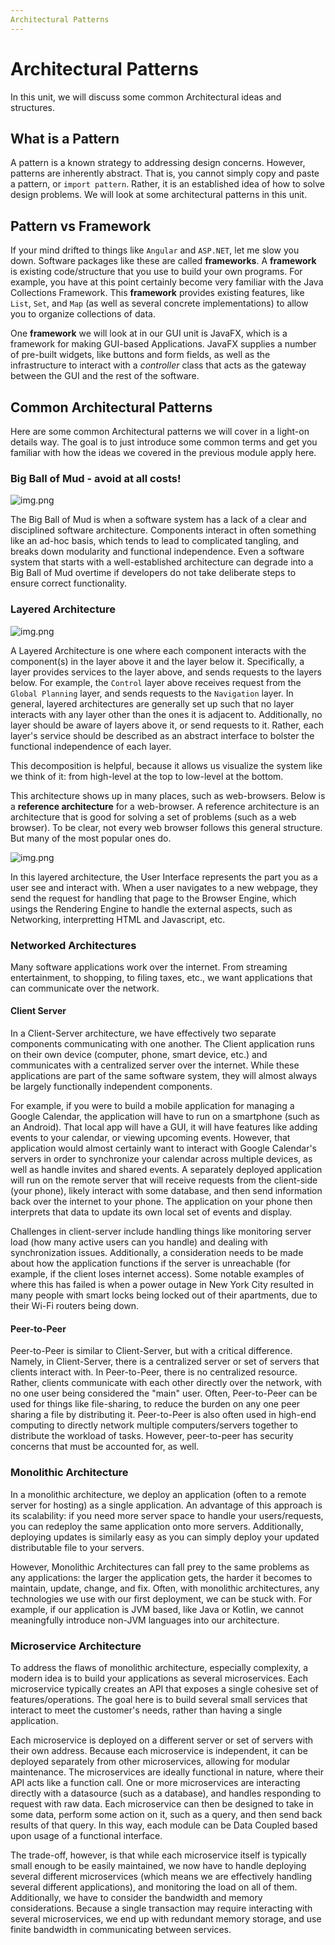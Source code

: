 ```yaml
---
Architectural Patterns
---
```


# Architectural Patterns

In this unit, we will discuss some common Architectural ideas and structures.

## What is a Pattern

A pattern is a known strategy to addressing design concerns. However, patterns are inherently abstract. That is, you cannot simply copy and paste a pattern, or `import pattern`. Rather, it is an established idea of how to solve design problems. We will look at some architectural patterns in this unit.

## Pattern vs Framework

If your mind drifted to things like `Angular` and `ASP.NET`, let me slow you down. Software packages like these are called **frameworks**. A **framework** is existing code/structure that you use to build your own programs. For example, you have at this point certainly become very familiar with the Java Collections Framework. This **framework** provides existing features, like `List`, `Set`, and `Map` (as well as several concrete implementations) to allow you to organize collections of data.

One **framework** we will look at in our GUI unit is JavaFX, which is a framework for making GUI-based Applications. JavaFX supplies a number of pre-built widgets, like buttons and form fields, as well as the infrastructure to interact with a *controller* class that acts as the gateway between the GUI and the rest of the software.

## Common Architectural Patterns

Here are some common Architectural patterns we will cover in a light-on details way. The goal is to just introduce some common terms and get you familiar with how the ideas we covered in the previous module apply here.

### Big Ball of Mud - avoid at all costs!

![img.png](../images/arch_patterns/big_ball_of_mud.png)

The Big Ball of Mud is when a software system has a lack of a clear and disciplined software architecture. Components interact in often something like an ad-hoc basis, which tends to lead to complicated tangling, and breaks down modularity and functional independence. Even a software system that starts with a well-established architecture can degrade into a Big Ball of Mud overtime if developers do not take deliberate steps to ensure correct functionality.

### Layered Architecture

![img.png](../images/arch_patterns/layered_robotics.png)

A Layered Architecture is one where each component interacts with the component(s) in the layer above it and the layer below it. Specifically, a layer provides services to the layer above, and sends requests to the layers below. For example, the `Control` layer above receives request from the `Global Planning` layer, and sends requests to the `Navigation` layer. In general, layered architectures are generally set up such that no layer interacts with any layer other than the ones it is adjacent to. Additionally, no layer should be aware of layers above it, or send requests to it. Rather, each layer's service should be described as an abstract interface to bolster the functional independence of each layer.

This decomposition is helpful, because it allows us visualize the system like we think of it: from high-level at the top to low-level at the bottom.

This architecture shows up in many places, such as web-browsers. Below is a **reference architecture** for a web-browser. A reference architecture is an architecture that is good for solving a set of problems (such as a web browser). To be clear, not every web browser follows this general structure. But many of the most popular ones do.

![img.png](../images/arch_patterns/reference_architecture.png)

In this layered architecture, the User Interface represents the part you as a user see and interact with. When a user navigates to a new webpage, they send the request for handling that page to the Browser Engine, which usings the Rendering Engine to handle the external aspects, such as Networking, interpretting HTML and Javascript, etc.

### Networked Architectures

Many software applications work over the internet. From streaming entertainment, to shopping, to filing taxes, etc., we want applications that can communicate over the network.

#### Client Server

In a Client-Server architecture, we have effectively two separate components communicating with one another. The Client application runs on their own device (computer, phone, smart device, etc.) and communicates with a centralized server over the internet. While these applications are part of the same software system, they will almost always be largely functionally independent components.

For example, if you were to build a mobile application for managing a Google Calendar, the application will have to run on a smartphone (such as an Android). That local app will have a GUI, it will have features like adding events to your calendar, or viewing upcoming events. However, that application would almost certainly want to interact with Google Calendar's servers in order to synchronize your calendar across multiple devices, as well as handle invites and shared events. A separately deployed application will run on the remote server that will receive requests from the client-side (your phone), likely interact with some database, and then send information back over the internet to your phone. The application on your phone then interprets that data to update its own local set of events and display.

Challenges in client-server include handling things like monitoring server load (how many active users can you handle) and dealing with synchronization issues. Additionally, a consideration needs to be made about how the application functions if the server is unreachable (for example, if the client loses internet access). Some notable examples of where this has failed is when a power outage in New York City resulted in many people with smart locks being locked out of their apartments, due to their Wi-Fi routers being down.

#### Peer-to-Peer

Peer-to-Peer is similar to Client-Server, but with a critical difference. Namely, in Client-Server, there is a centralized server or set of servers that clients interact with. In Peer-to-Peer, there is no centralized resource. Rather, clients communicate with each other directly over the network, with no one user being considered the "main" user. Often, Peer-to-Peer can be used for things like file-sharing, to reduce the burden on any one peer sharing a file by distributing it. Peer-to-Peer is also often used in high-end computing to directly network multiple computers/servers together to distribute the workload of tasks. However, peer-to-peer has security concerns that must be accounted for, as well.

### Monolithic Architecture

In a monolithic architecture, we deploy an application (often to a remote server for hosting) as a single application. An advantage of this approach is its scalability: if you need more server space to handle your users/requests, you can redeploy the same application onto more servers. Additionally, deploying updates is similarly easy as you can simply deploy your updated distributable file to your servers.

However, Monolithic Architectures can fall prey to the same problems as any applications: the larger the application gets, the harder it becomes to maintain, update, change, and fix. Often, with monolithic architectures, any technologies we use with our first deployment, we can be stuck with. For example, if our application is JVM based, like Java or Kotlin, we cannot meaningfully introduce non-JVM languages into our architecture.

### Microservice Architecture

To address the flaws of monolithic architecture, especially complexity, a modern idea is to build your applications as several microservices. Each microservice typically creates an API that exposes a single cohesive set of features/operations. The goal here is to build several small services that interact to meet the customer's needs, rather than having a single application.

Each microservice is deployed on a different server or set of servers with their own address. Because each microservice is independent, it can be deployed separately from other microservices, allowing for modular maintenance. The microservices are ideally functional in nature, where their API acts like a function call. One or more microservices are interacting directly with a datasource (such as a database), and handles responding to request with raw data. Each microservice can then be designed to take in some data, perform some action on it, such as a query, and then send back results of that query. In this way, each module can be Data Coupled based upon usage of a functional interface.

The trade-off, however, is that while each microservice itself is typically small enough to be easily maintained, we now have to handle deploying several different microservices (which means we are effectively handling several different applications), and monitoring the load on all of them. Additionally, we have to consider the bandwidth and memory considerations. Because a single transaction may require interacting with several microservices, we end up with redundant memory storage, and use finite bandwidth in communicating between services.